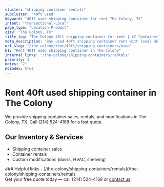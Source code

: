 ```yaml
---
cluster: "shipping container rentals"
subcluster: "40ft used"
keyword: "40ft used shipping container for rent The Colony, TX"
intent: "Transactional-Local"
page_type: "Location-Product"
city: "The Colony, TX"
title_tag: "The Colony 40ft shipping container for rent | LC Container"
meta_description: "Buy used 40ft shipping container rent with local delivery in The Colony, TX. LC Container — local Since 2003. Request a fast quote today."
url_slug: "/the-colony/rent/40ft/shipping-containers/used"
h1: "Rent 40ft used shipping container in The Colony"
internal_links: "/the-colony/shipping-containers/rentals"
priority: 3
notes: "2"
noindex: true
---
```


# Rent 40ft used shipping container in The Colony

We provide shipping container sales, rentals, and modifications in The Colony, TX. Call (214) 524-4168 for a fast quote.

## Our Inventory & Services
- Shipping container sales
- Container rentals
- Custom modifications (doors, HVAC, shelving)

<div data-section="internal-links">
### Helpful links
- [/the-colony/shipping-containers/rentals](/the-colony/shipping-containers/rentals
</div>

<div data-section="cta">
Get your free quote today — call (214) 524-4168 or <a href="/contact">contact us</a>.
</div>

<script type="application/ld+json">{"@context":"https://schema.org","@type":"FAQPage","mainEntity":[{"@type":"Question","name":"How much does delivery cost in The Colony, TX?","acceptedAnswer":{"@type":"Answer","text":"Delivery costs vary by distance and container size. Most deliveries in The Colony, TX range from $150-$300. Call (214) 524-4168 for an exact quote based on your specific location."}},{"@type":"Question","name":"Do you offer financing or payment plans?","acceptedAnswer":{"@type":"Answer","text":"We accept major credit cards, checks, and can discuss commercial terms for bulk purchases. Call (214) 524-4168 to discuss options."}},{"@type":"Question","name":"Can you customize containers in The Colony, TX?","acceptedAnswer":{"@type":"Answer","text":"Yes — we perform modifications like doors, HVAC, insulation, and shelving. Request a custom quote at (214) 524-4168 or via our contact form."}}]}</script>
